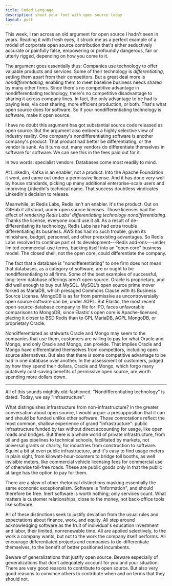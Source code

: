 ```yaml
---
title: Coded Language
description: shoot your foot with open source today
layout: post
---
```


This week, I ran across an old argument for open source I hadn't seen in years. Reading it with fresh eyes, it struck me as a perfect example of a model of corporate open source contribution that's either seductively accurate or painfully false, empowering or profoundly dangerous, fair or utterly rigged, depending on how you come to it.

The argument goes essentially thus: Companies use technology to offer valuable products and services. Some of their technology is _differentiating_, setting them apart from their competitors. But a great deal more is _nondifferentiating_, enabling them to meet baseline business needs shared by many other firms. Since there's no competitive advantage in nondifferentiating technology, there's no competitive disadvantage to sharing it across company lines. In fact, the only advantage to be had is paying less, via cost sharing, more efficient production, or both. That's what open source does for software. So if your nondifferentiating technology is software, make it open source.

I have no doubt this argument has got substantial source code released as open source. But the argument also embeds a highly selective view of industry reality. One company's nondifferentiating software is another company's product. That product had better be differentiating, or the vendor is sunk. As it turns out, many vendors do differentiate themselves in software for software. We can see this in the fees paid out for it.

In two words: specialist vendors. Databases come most readily to mind.

At LinkedIn, Kafka is an enabler, not a product. Into the Apache Foundation it went, and came out under a permissive license. And it has done very well by house standards, picking up many additional enterprise-scale users and improving LinkedIn's technical name. That success doubtless vindicates LinkedIn's decision to release.

Meanwhile, at Redis Labs, Redis isn't an enabler. It's the product. Out on GitHub it all stood, under open source licenses. Those licenses had the effect of _rendering Redis Labs' differentiating technology nondifferentiating_. Thanks the license, everyone could use it all. As a result of de-differentiating its technology, Redis Labs has had extra trouble differentiating its business. AWS has had no such trouble, given its mindshare, budget, personnel, and other preexisting advantages. So Redis Labs resolved to continue part of its development---Redis add-ons---under limited commercial-use terms, backing itself into an "open core" business model. The closed shell, not the open core, could differentiate the company.

The fact that a database is "nondifferentiating" to one firm does not mean that databases, as a category of software, are or ought to be nondifferentiating to all firms. Some of the best examples of successful, long-term database offerings aren't open source. Oracle is proprietary, and did well enough to buy out MySQL. MySQL's open source prime mover forked as MariaDB, which presaged Commons Clause with its Business Source License. MongoDB is as far from permissive as uncontroversially open source software can be, under AGPL. But Elastic, the most recent open-source-database company to file for IPO, faces unfavorable comparisons to MongoDB, since Elastic's open core is Apache-licensed, placing it closer to BSD Redis than to GPL MariaDB, AGPL MongoDB, or proprietary Oracle.

Nondifferentiated as stalwarts Oracle and Mongo may seem to the companies that use them, customers are willing to pay for what Oracle and Mongo, and only Oracle and Mongo, can provide. That implies Oracle and Mongo have differentiated themselves from competitors, including open source alternatives. But also that there _is_ some competitive advantage to be had in one database over another. In the assessment of customers, judged by how they spend their dollars, Oracle and Mongo, which forgo many putatively cost-saving benefits of permissive open source, are worth spending more dollars down.

---

All of this sounds mightily old-fashioned. "Nondifferentiating technology" is dated. Today, we say "infrastructure".

What distinguishes infrastructure from non-infrastructure? In the greater conversation about open source, I would argue: a presupposition that it can and should be funded unlike other software. Those connotations reflect the most common, shallow experience of grand "infrastructure": public infrastructure funded by tax without direct accounting for usage, like open roads and bridges. But there is a whole world of private infrastructure, from oil and gas pipelines to technical schools, facilitated by markets, not universal grants or charity, for industries from construction to software. Squint a bit at even public infrastructure, and it's easy to find usage meters in plain sight, from kilowatt-hour-counters to bridge toll booths, as well invisible meters, like commercial vehicle licensing fees for commercial use of otherwise toll-free roads. These are public goods only in that the public at large has the option to pay for them.

There are a slew of other rhetorical distinctions masking essentially the same  economic exceptionalism. Software is "information", and should therefore be free. Inert software is worth nothing; only services count. What matters is customer relationships, close to the money, not back-office tools like software.

All of these distinctions seek to justify deviation from the usual rules and expectations about finance, work, and equity. All step around acknowledging software as the fruit of individual's education investment and labor, their limited, nonrenewable time. All are applied selectively, to the work a company wants, but not to the work the company itself performs. All encourage differentiated projects and companies to de-differentiate themselves, to the benefit of better positioned incumbents.

Beware of generalizations that justify open source. Beware especially of generalizations that don't adequately account for you and your situation. There are very good reasons to contribute to open source. But also very good reasons to convince others to contribute when and on terms that they should not.
